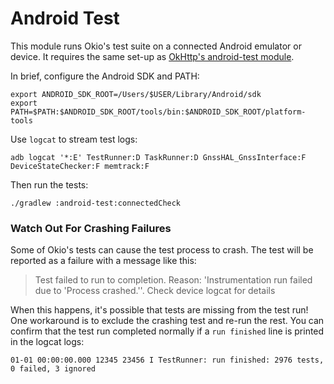 Android Test
============

This module runs Okio's test suite on a connected Android emulator or device. It requires the same
set-up as [OkHttp's android-test module][okhttp_android_test].

In brief, configure the Android SDK and PATH:

```
export ANDROID_SDK_ROOT=/Users/$USER/Library/Android/sdk
export PATH=$PATH:$ANDROID_SDK_ROOT/tools/bin:$ANDROID_SDK_ROOT/platform-tools
```

Use `logcat` to stream test logs:

```
adb logcat '*:E' TestRunner:D TaskRunner:D GnssHAL_GnssInterface:F DeviceStateChecker:F memtrack:F
```

Then run the tests:

```
./gradlew :android-test:connectedCheck
```


### Watch Out For Crashing Failures

Some of Okio's tests can cause the test process to crash. The test will be reported as a failure
with a message like this:

> Test failed to run to completion. Reason: 'Instrumentation run failed due to 'Process crashed.''.
> Check device logcat for details

When this happens, it's possible that tests are missing from the test run! One workaround is to
exclude the crashing test and re-run the rest. You can confirm that the test run completed normally
if a `run finished` line is printed in the logcat logs:

```
01-01 00:00:00.000 12345 23456 I TestRunner: run finished: 2976 tests, 0 failed, 3 ignored
```


[okhttp_android_test]: https://github.com/square/okhttp/tree/master/android-test
